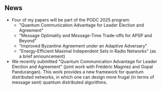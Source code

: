 ## News 

* Four of my papers will be part of the PODC 2025 program:
   - "Quantum Communication Advantage for Leader Election and Agreement"
   - "Message Optimality and Message-Time Trade-offs for APSP and Beyond"
   - "Improved Byzantine Agreement under an Adaptive Adversary"
   - "Energy-Efficient Maximal Independent Sets in Radio Networks" (as a brief announcement) 
* We recently submitted "Quantum Communication Advantage for Leader Election and Agreement" (joint work with Frédéric Magniez and Gopal Pandurangan). This work provides a new framework for quantum distributed networks, in which one can design more frugal (in terms of message sent) quantum distributed algorithms.
